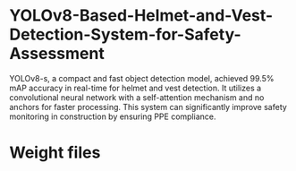 # YOLOv8-Based-Helmet-and-Vest-Detection-System-for-Safety-Assessment
YOLOv8-s, a compact and fast object detection model, achieved 99.5% mAP accuracy in real-time for helmet and vest detection. It utilizes a convolutional neural network with a self-attention mechanism and no anchors for faster processing. This system can significantly improve safety monitoring in construction by ensuring PPE compliance.
# Weight files

